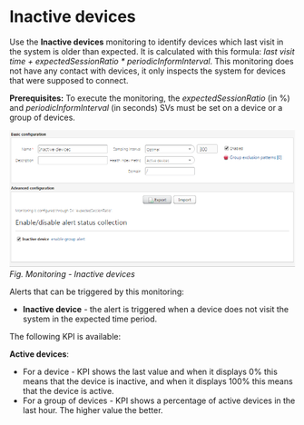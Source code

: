 # Inactive devices

Use the **Inactive devices** monitoring to identify devices which last visit in the system is older than expected. It is calculated with
this formula: *last visit time + expectedSessionRatio * periodicInformInterval*.
This monitoring does not have any contact with devices, it only inspects the system for devices that were supposed to connect.

**Prerequisites:** To execute the monitoring, the *expectedSessionRatio* (in %) and *periodicInformInterval* (in seconds) SVs must be set on a device or a group of devices.

![Monitoring - Inactive devices](images/Inactive_devices_monitoring.png)
   *Fig. Monitoring - Inactive devices*

Alerts that can be triggered by this monitoring:

 * **Inactive device** - the alert is triggered when a device does not visit the system in the expected time period.

The following KPI is available:

**Active devices**:

 * For a device - KPI shows the last value and when it displays 0% this means that the device is inactive, and when it displays 100% this means that the device is active.
 * For a group of devices - KPI shows a percentage of active devices in the last hour. The higher value the better.

